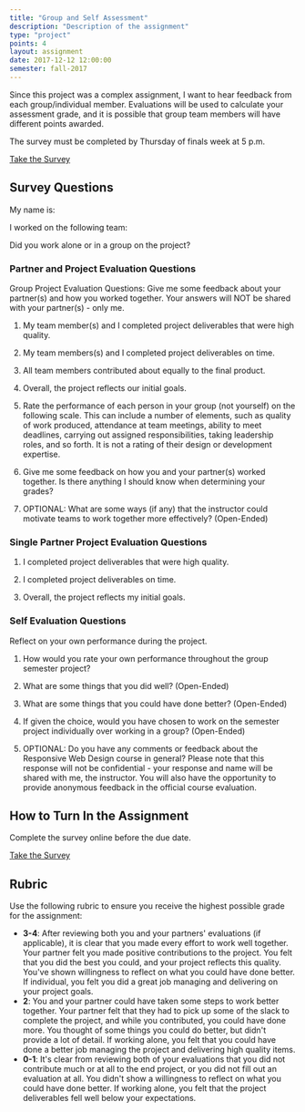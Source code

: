 ```yaml
---
title: "Group and Self Assessment"
description: "Description of the assignment"
type: "project"
points: 4
layout: assignment
date: 2017-12-12 12:00:00
semester: fall-2017
---
```


Since this project was a complex assignment, I want to hear feedback from each group/individual member.  Evaluations will be used to calculate your assessment grade, and it is possible that group team members will have different points awarded.

The survey must be completed by Thursday of finals week at 5 p.m.

<a class="button button-small" href="https://kent.qualtrics.com/jfe/form/SV_9nlgGCulBJ2Yfkh">Take the Survey</a>

## Survey Questions

My name is:

I worked on the following team:

Did you work alone or in a group on the project?

### Partner and Project Evaluation Questions

Group Project Evaluation Questions:  Give me some feedback about your partner(s) and how you worked together. Your answers will NOT be shared with your partner(s) - only me.

1.  My team member(s) and I completed project deliverables that were high quality.

2.  My team members(s) and I completed project deliverables on time.

3.  All team members contributed about equally to the final product.

4.  Overall, the project reflects our initial goals.

5.  Rate the performance of each person in your group (not yourself) on the following scale. This can include a number of elements, such as quality of work produced, attendance at team meetings, ability to meet deadlines, carrying out assigned responsibilities, taking leadership roles, and so forth.   It is not a rating of their design or development expertise.

6.  Give me some feedback on how you and your partner(s) worked together. Is there anything I should know when determining your grades?

7.  OPTIONAL: What are some ways (if any) that the instructor could motivate teams to work together more effectively? (Open-Ended)

### Single Partner Project Evaluation Questions

1. I completed project deliverables that were high quality.

2. I completed project deliverables on time.

3. Overall, the project reflects my initial goals.


### Self Evaluation Questions

Reflect on your own performance during the project.

1.  How would you rate your own performance throughout the group semester project?

2.  What are some things that you did well? (Open-Ended)

3.  What are some things that you could have done better? (Open-Ended)

4.  If given the choice, would you have chosen to work on the semester project individually over working in a group? (Open-Ended)

5.  OPTIONAL: Do you have any comments or feedback about the Responsive Web Design course in general?  Please note that this response will not be confidential - your response and name will be shared with me, the instructor.   You will also have the opportunity to provide anonymous feedback in the official course evaluation.

## How to Turn In the Assignment

Complete the survey online before the due date.  

<a class="button button-small" href="https://kent.qualtrics.com/jfe/form/SV_9nlgGCulBJ2Yfkh">Take the Survey</a>

## Rubric

Use the following rubric to ensure you receive the highest possible grade for the assignment:

* **3-4**: After reviewing both you and your partners' evaluations (if applicable), it is clear that you made every effort to work well together.  Your partner felt you made positive contributions to the project.  You felt that you did the best you could, and your project reflects this quality.  You've shown willingness to reflect on what you could have done better.  If individual, you felt you did a great job managing and delivering on your project goals.
* **2**: You and your partner could have taken some steps to work better together.  Your partner felt that they had to pick up some of the slack to complete the project, and while you contributed, you could have done more.  You thought of some things you could do better, but didn't provide a lot of detail.  If working alone, you felt that you could have done a better job managing the project and delivering high quality items.
* **0-1**: It's clear from reviewing both of your evaluations that you did not contribute much or at all to the end project, or you did not fill out an evaluation at all.  You didn't show a willingness to reflect on what you could have done better.  If working alone, you felt that the project deliverables fell well below your expectations.
